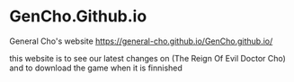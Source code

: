 # GenCho.Github.io
General Cho's website https://general-cho.github.io/GenCho.github.io/

this website is to see our latest changes on (The Reign Of Evil Doctor Cho) and to download the game when it is finnished